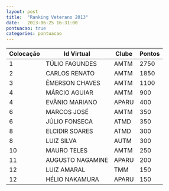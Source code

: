 ```yaml
---
layout: post
title:  "Ranking Veterano 2013"
date:   2013-06-25 16:31:00
pontuacao: true
categories: pontuacao
---
```


| Colocação    | Id Virtual           | Clube      | Pontos
| -            | --                   | -----      | ---
| 1            | TÚLIO FAGUNDES       | AMTM       | 2750
| 2            | CARLOS RENATO        | AMTM       | 1850
| 3            | ÊMERSON CHAVES       | AMTM       | 1100
| 4            | MÁRCIO AGUIAR        | AMTM       | 900
| 4            | EVÂNIO MARIANO       | APARU      | 400
| 6            | MARCOS JOSÉ          | AMTM       | 350
| 6            | JÚLIO FONSECA        | ATMD       | 350
| 8            | ELCIDIR SOARES       | ATMD       | 300
| 8            | LUIZ SILVA           | AUTM       | 300
| 10           | MAURO TELES          | AMTM       | 250
| 11           | AUGUSTO NAGAMINE     | APARU      | 200
| 12           | LUIZ AMARAL          | TMM        | 150
| 12           | HÉLIO NAKAMURA       | APARU      | 150
